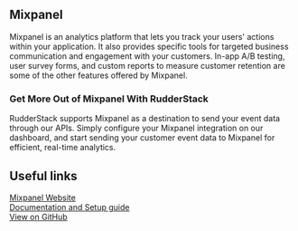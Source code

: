 ## Mixpanel

Mixpanel is an analytics platform that lets you track your users' actions within your application. It also provides specific tools for targeted business communication and engagement with your customers. In-app A/B testing, user survey forms, and custom reports to measure customer retention are some of the other features offered by Mixpanel.

### Get More Out of Mixpanel With RudderStack

RudderStack supports Mixpanel as a destination to send your event data through our APIs. Simply configure your Mixpanel integration on our dashboard, and start sending your customer event data to Mixpanel for efficient, real-time analytics.

## Useful links

[Mixpanel Website][]  
[Documentation and Setup guide][]  
[View on GitHub][]

[//]: # "These are reference links used in the body of this note and get stripped out when the markdown processor does its job. There is no need to format nicely because it shouldn't be seen. Thanks SO - http://stackoverflow.com/questions/4823468/store-comments-in-markdown-syntax"
[mixpanel website]: https://mixpanel.com/
[documentation and setup guide]: https://docs.rudderstack.com/destinations/mixpanel
[view on github]: https://github.com/rudderlabs/rudder-transformer/tree/master/v0/destinations/mp
